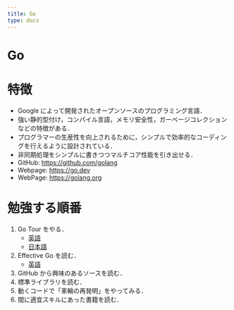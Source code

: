 ```yaml
---
title: Go
type: docs
---
```


# Go

# 特徴
- Google によって開発されたオープンソースのプログラミング言語．
- 強い静的型付け，コンパイル言語，メモリ安全性，ガーベージコレクションなどの特徴がある．
- プログラマーの生産性を向上されるために，シンプルで効率的なコーディングを行えるように設計されている．
- 非同期処理をシンプルに書きつつマルチコア性能を引き出せる．
- GitHub: https://github.com/golang
- Webpage: https://go.dev
- WebPage: https://golang.org

# 勉強する順番
1. Go Tour をやる．
    - [英語](https://tour.golang.org/list)
    - [日本語](https://go-tour-jp.appspot.com/list)
2. Effective Go を読む．
    - [英語](https://golang.org/doc/effective_go.html)
3. GitHub から興味のあるソースを読む．
4. 標準ライブラリを読む．
5. 動くコードで「車輪の再発明」をやってみる．
6. 間に適宜スキルにあった書籍を読む．


